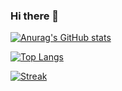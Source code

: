 ### Hi there 👋

[![Anurag's GitHub stats](https://github-readme-stats.vercel.app/api?username=jacokok&count_private=true&theme=dracula&show_icons=true&hide_border=true)](https://github.com/anuraghazra/github-readme-stats)

[![Top Langs](https://github-readme-stats.vercel.app/api/top-langs/?username=jacokok&theme=dracula&hide_border=true)](https://github.com/anuraghazra/github-readme-stats)

[![Streak](https://github-readme-streak-stats.herokuapp.com/?user=jacokok&theme=dracula&hide_border=true)](https://github.com/DenverCoder1/github-readme-streak-stats)

<!--
**jacokok/jacokok** is a ✨ _special_ ✨ repository because its `README.md` (this file) appears on your GitHub profile.

Here are some ideas to get you started:

- 🔭 I’m currently working on ...
- 🌱 I’m currently learning ...
- 👯 I’m looking to collaborate on ...
- 🤔 I’m looking for help with ...
- 💬 Ask me about ...
- 📫 How to reach me: ...
- 😄 Pronouns: ...
- ⚡ Fun fact: ...
-->
